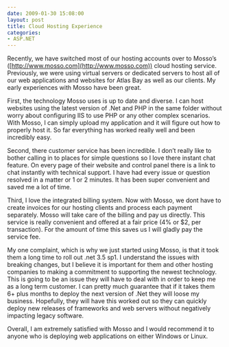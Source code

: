 ```yaml
---
date: 2009-01-30 15:08:00
layout: post
title: Cloud Hosting Experience
categories:
- ASP.NET
---
```


Recently, we have switched most of our hosting accounts over to Mosso’s ([http://www.mosso.com](http://www.mosso.com)) cloud hosting service. Previously, we were using virtual servers or dedicated servers to host all of our web applications and websites for Atlas Bay as well as our clients. My early experiences with Mosso have been great.

First, the technology Mosso uses is up to date and diverse. I can host websites using the latest version of .Net and PHP in the same folder without worry about configuring IIS to use PHP or any other complex scenarios. With Mosso, I can simply upload my application and it will figure out how to properly host it. So far everything has worked really well and been incredibly easy.

Second, there customer service has been incredible. I don’t really like to bother calling in to places for simple questions so I love there instant chat feature. On every page of their website and control panel there is a link to chat instantly with technical support. I have had every issue or question resolved in a matter or 1 or 2 minutes. It has been super convenient and saved me a lot of time.

Third, I love the integrated billing system. Now with Mosso, we dont have to create invoices for our hosting clients and process each payment separately. Mosso will take care of the billing and pay us directly. This service is really convenient and offered at a fair price (4% or $2, per transaction). For the amount of time this saves us I will gladly pay the service fee.

My one complaint, which is why we just started using Mosso, is that it took them a long time to roll out .net 3.5 sp1. I understand the issues with breaking changes, but I believe it is important for them and other hosting companies to making a commitment to supporting the newest technology. This is going to be an issue they will have to deal with in order to keep me as a long term customer. I can pretty much guarantee that if it takes them 6+ plus months to deploy the next version of .Net they will loose my business. Hopefully, they will have this worked out so they can quickly deploy new releases of frameworks and web servers without negatively impacting legacy software.

Overall, I am extremely satisfied with Mosso and I would recommend it to anyone who is deploying web applications on either Windows or Linux.
